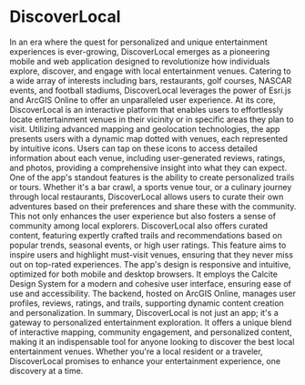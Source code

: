 # DiscoverLocal

In an era where the quest for personalized and unique entertainment experiences is ever-growing, DiscoverLocal emerges as a pioneering mobile and web application designed to revolutionize how individuals explore, discover, and engage with local entertainment venues. Catering to a wide array of interests including bars, restaurants, golf courses, NASCAR events, and football stadiums, DiscoverLocal leverages the power of Esri.js and ArcGIS Online to offer an unparalleled user experience.
At its core, DiscoverLocal is an interactive platform that enables users to effortlessly locate entertainment venues in their vicinity or in specific areas they plan to visit. Utilizing advanced mapping and geolocation technologies, the app presents users with a dynamic map dotted with venues, each represented by intuitive icons. Users can tap on these icons to access detailed information about each venue, including user-generated reviews, ratings, and photos, providing a comprehensive insight into what they can expect.
One of the app's standout features is the ability to create personalized trails or tours. Whether it's a bar crawl, a sports venue tour, or a culinary journey through local restaurants, DiscoverLocal allows users to curate their own adventures based on their preferences and share these with the community. This not only enhances the user experience but also fosters a sense of community among local explorers.
DiscoverLocal also offers curated content, featuring expertly crafted trails and recommendations based on popular trends, seasonal events, or high user ratings. This feature aims to inspire users and highlight must-visit venues, ensuring that they never miss out on top-rated experiences.
The app's design is responsive and intuitive, optimized for both mobile and desktop browsers. It employs the Calcite Design System for a modern and cohesive user interface, ensuring ease of use and accessibility. The backend, hosted on ArcGIS Online, manages user profiles, reviews, ratings, and trails, supporting dynamic content creation and personalization.
In summary, DiscoverLocal is not just an app; it's a gateway to personalized entertainment exploration. It offers a unique blend of interactive mapping, community engagement, and personalized content, making it an indispensable tool for anyone looking to discover the best local entertainment venues. Whether you're a local resident or a traveler, DiscoverLocal promises to enhance your entertainment experience, one discovery at a time.
